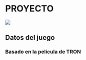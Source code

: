 # PROYECTO



![](https://tse2.mm.bing.net/th?id=OIP.9Mvy4Zoo60MDwTO7gQts2QHaCf&pid=Api&P=0&h=180) 


## Datos del juego
### Basado en la pelicula de TRON 

